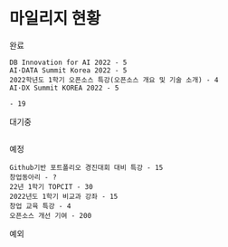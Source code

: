 # 마일리지 현황

완료
```
DB Innovation for AI 2022 - 5
AI·DATA Summit Korea 2022 - 5
2022학년도 1학기 오픈소스 특강(오픈소스 개요 및 기술 소개) - 4
AI·DX Summit KOREA 2022 - 5

- 19
```
대기중
```

```
예정
```
Github기반 포트폴리오 경진대회 대비 특강 - 15
창업동아리 - ?
22년 1학기 TOPCIT - 30
2022년도 1학기 비교과 강좌 - 15
창업 교육 특강 - 4
오픈소스 개선 기여 - 200
```
예외
```

```
